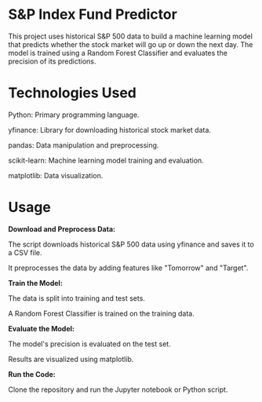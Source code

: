 # S&P Index Fund Predictor #

This project uses historical S&P 500 data to build a machine learning model that predicts whether the stock market will go up or down the next day. The model is trained using a Random Forest Classifier and evaluates the precision of its predictions.

# Technologies Used #

Python: Primary programming language.

yfinance: Library for downloading historical stock market data.

pandas: Data manipulation and preprocessing.

scikit-learn: Machine learning model training and evaluation.

matplotlib: Data visualization.

# Usage

**Download and Preprocess Data:**

The script downloads historical S&P 500 data using yfinance and saves it to a CSV file.

It preprocesses the data by adding features like "Tomorrow" and "Target".

**Train the Model:**

The data is split into training and test sets.

A Random Forest Classifier is trained on the training data.

**Evaluate the Model:**

The model's precision is evaluated on the test set.

Results are visualized using matplotlib.

**Run the Code:**

Clone the repository and run the Jupyter notebook or Python script.
